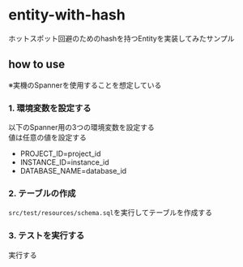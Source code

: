 # entity-with-hash
ホットスポット回避のためのhashを持つEntityを実装してみたサンプル

## how to use
※実機のSpannerを使用することを想定している

### 1. 環境変数を設定する
以下のSpanner用の3つの環境変数を設定する  
値は任意の値を設定する
- PROJECT_ID=project_id
- INSTANCE_ID=instance_id
- DATABASE_NAME=database_id

### 2. テーブルの作成
`src/test/resources/schema.sql`を実行してテーブルを作成する

### 3. テストを実行する
実行する
